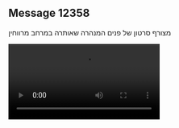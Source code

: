 ## Message 12358

מצורף סרטון של פנים המנהרה שאותרה במרחב מרווחין

![Video](https://data.iron-swords.co.il/2024/October/08/12358/12358_media.mp4)
